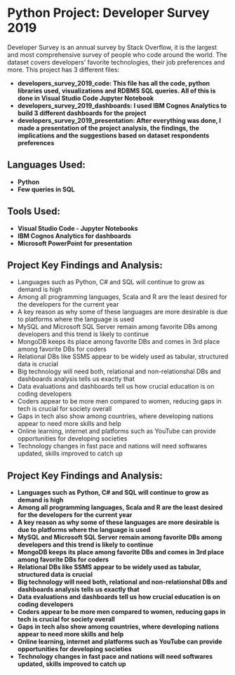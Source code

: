 # Python Project: Developer Survey 2019
Developer Survey is an annual survey by Stack Overflow, it is the largest and most comprehensive survey of people who code around the world.
The dataset covers developers’ favorite technologies, their job preferences and more. 
This project has 3 different files: 
 + **developers_survey_2019_code: This file has all the code, python libraries used, visualizations and RDBMS SQL queries. All of this is done in Visual Studio Code Jupyter Notebook**
 + **developers_survey_2019_dashboards: I used  IBM Cognos Analytics to build 3 different dashboards for the project** 
 + **developers_survey_2019_presentation: After everything was done, I made a presentation of the project analysis, the findings, the implications and the suggestions based on dataset respondents preferences**
 
## Languages Used: 
 + **Python**
 + **Few queries in SQL**

## Tools Used:
+ **Visual Studio Code - Jupyter Notebooks**
+ **IBM Cognos Analytics for dashboards**
+ **Microsoft PowerPoint for presentation**

## Project Key Findings and Analysis:
- Languages such as Python, C# and SQL will continue to grow as demand is high
- Among all programming languages, Scala and R are the least desired for the developers for the current year
- A key reason as why some of these languages are more desirable is due to platforms where the language is used
- MySQL and Microsoft SQL Server remain among favorite DBs among developers and this trend is likely to continue
- MongoDB keeps its place among favorite DBs and comes in 3rd place among favorite DBs for coders
- Relational DBs like SSMS appear to be widely used as tabular, structured data is crucial
- Big technology will need both, relational and non-relationshal DBs and dashboards analysis tells us exactly that
- Data evaluations and dashboards tell us how crucial education is on coding developers
- Coders appear to be more men compared to women, reducing gaps in tech is crucial for society overall
- Gaps in tech also show among countries, where developing nations appear to need more skills and help
- Online learning, internet and platforms such as YouTube can provide opportunities for developing societies
- Technology changes in fast pace and nations will need softwares updated, skills improved to catch up


## Project Key Findings and Analysis: 
+ **Languages such as Python, C# and SQL will continue to grow as demand is high**
+ **Among all programming languages, Scala and R are the least desired for the developers for the current year**
+ **A key reason as why some of these languages are more desirable is due to platforms where the language is used**
+ **MySQL and Microsoft SQL Server remain among favorite DBs among developers and this trend is likely to continue**
+ **MongoDB keeps its place among favorite DBs and comes in 3rd place among favorite DBs for coders**
+ **Relational DBs like SSMS appear to be widely used as tabular, structured data is crucial**
+ **Big technology will need both, relational and non-relationshal DBs and dashboards analysis tells us exactly that**
+ **Data evaluations and dashboards tell us how crucial education is on coding developers**
+ **Coders appear to be more men compared to women, reducing gaps in tech is crucial for society overall**
+ **Gaps in tech also show among countries, where developing nations appear to need more skills and help**
+ **Online learning, internet and platforms such as YouTube can provide opportunities for developing societies**
+ **Technology changes in fast pace and nations will need softwares updated, skills improved to catch up**
  
